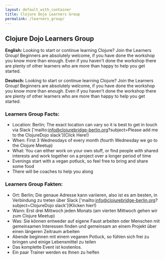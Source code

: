 ```yaml
---
layout: default_with_container
title: Clojure Dojo Learners Group
permalink: /learners_group/
---
```

## Clojure Dojo Learners Group

**English:**
Looking to start or continue learning Clojure? Join the Learners Group! Beginners are absolutely welcome,
if you have done the workshop you know more than enough. Even if you haven't done the workshop there are
plenty of other learners who are more than happy to help you get started.

**Deutsch:**
Looking to start or continue learning Clojure? Join the Learners Group! Beginners are absolutely welcome,
if you have done the workshop you know more than enough. Even if you haven't done the workshop there are
plenty of other learners who are more than happy to help you get started.

### Learners Group Facts:
- Location: Berlin; The exact location can vary so it is best to get in touch via Slack ['mailto:info@clojurebridge-berlin.org?subject=Please add me to the ClojureDojo slack'](Click Here!)
- When: First 3 Wednesdays of every month (fourth Wednesday we go to the Clojure Meetup)
- What: You can either work on your own stuff, or find people with shared interests and work together on a project over a longer period of time
- Evenings start with a vegan potluck, so feel free to bring and share some food
- There will be coaches to help you along

### Learners Group Fakten:
- Ort: Berlin; Die genaue Adresse kann variieren, also ist es am besten, in Verbindung zu treten über Slack ['mailto:info@clojurebridge-berlin.org?subject=ClojureDojo slack'](Klicken hier!)
- Wann: Erst drei Mittwoch jeden Monats (am vierten Mittwoch gehen wir zum Clojure Meetup)
- Was: Sie können entweder auf eigene Faust arbeiten oder Menschen mit gemeinsamen Interessen finden und gemeinsam an einem Projekt über einen längeren Zeitraum arbeiten
- Abende beginnen mit einem veganen Potluck, so fühlen sich frei zu bringen und einige Lebensmittel zu teilen
- Das komplette Event ist kostenlos.
- Ein paar Trainer werden es Ihnen zu helfen

